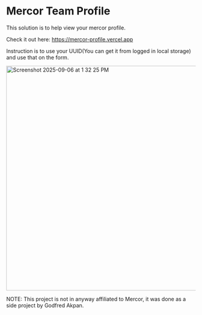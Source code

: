 # Mercor Team Profile

This solution is to help view your mercor profile.

Check it out here: https://mercor-profile.vercel.app

Instruction is to use your UUID(You can get it from logged in local storage) and use that on the form. 


<img width="552" height="598" alt="Screenshot 2025-09-06 at 1 32 25 PM" src="https://github.com/user-attachments/assets/a9f7b2ff-e876-4702-98d6-1699bf4aee54" />


NOTE: This project is not in anyway affiliated to Mercor, it was done as a side project by Godfred Akpan. 
